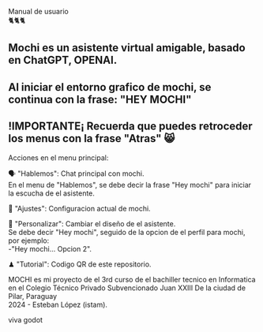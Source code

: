 
Manual de usuario  
    🐈🐈🐈  

Mochi es un asistente virtual amigable, basado en ChatGPT, OPENAI.
------------------------------------------------------------------
Al iniciar el entorno grafico de mochi, se continua con la frase:
    "HEY MOCHI"
------------------------------------------------------------------
!IMPORTANTE¡
Recuerda que puedes retroceder los menus con la frase "Atras" 😸
------------------------------------------------------------------

Acciones en el menu principal:

🗣 "Hablemos": Chat principal con mochi.  
    En el menu de "Hablemos", se debe decir la frase "Hey mochi" para iniciar la escucha de el asistente.  

🔩 "Ajustes": Configuracion actual de mochi.  

🎨 "Personalizar": Cambiar el diseño de el asistente.  
    Se debe decir "Hey mochi", seguido de la opcion de el perfil para mochi, por ejemplo:  
      -"Hey mochi... Opcion 2".  

♟ "Tutorial": Codigo QR de este repositorio.  




MOCHI es mi proyecto de el 3rd curso de el bachiller tecnico en Informatica en el Colegio Técnico Privado Subvencionado Juan XXIII De la ciudad de Pilar, Paraguay  
2024 - Esteban López (istam).  

viva godot  
